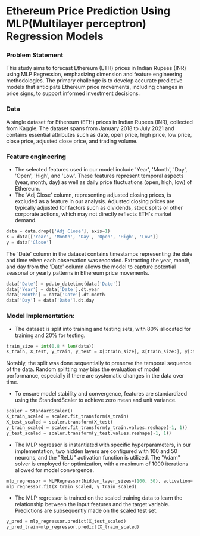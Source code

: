 
# Ethereum Price Prediction Using MLP(Multilayer perceptron) Regression Models



### Problem Statement

This study aims to forecast Ethereum (ETH) prices in Indian Rupees (INR) using MLP 
Regression, emphasizing dimension and feature engineering methodologies. The primary 
challenge is to develop accurate predictive models that anticipate Ethereum price movements, 
including changes in price signs, to support informed investment decisions.

### Data

A single dataset for Ethereum (ETH) prices in Indian Rupees (INR), 
collected from Kaggle. The dataset spans from January 2018 to July 2021 and contains essential 
attributes such as date, open price, high price, low price, close price, adjusted close price, and 
trading volume.

### Feature engineering

- The selected features used in our model include 'Year', 'Month', 'Day', 'Open', 'High', and 'Low'. 
These features represent temporal aspects (year, month, day) as well as daily price fluctuations 
(open, high, low) of Ethereum.
- The 'Adj Close' column, representing adjusted closing prices, is excluded as a feature in our analysis. Adjusted closing prices are typically adjusted for factors such as dividends, stock splits or other corporate actions, which may not directly reflects ETH's market demand.

```python
data = data.drop(['Adj Close'], axis=1)
X = data[['Year', 'Month', 'Day', 'Open', 'High', 'Low']]
y = data['Close']
```

The 'Date' column in the dataset contains timestamps representing the date and time when each 
observation was recorded. Extracting the year, month, and day from the 'Date' column allows 
the model to capture potential seasonal or yearly patterns in Ethereum price movements. 

```python
data['Date'] = pd.to_datetime(data['Date'])
data['Year'] = data['Date'].dt.year
data['Month'] = data['Date'].dt.month
data['Day'] = data['Date'].dt.day

```

### Model Implementation: 
- The dataset is split into training and testing sets, with 80% allocated for training and 20% for testing.
```python
train_size = int(0.8 * len(data))
X_train, X_test, y_train, y_test = X[:train_size], X[train_size:], y[:train_size], y[train_size:]

```
Notably, the split was done sequentially to preserve the temporal sequence of the data. Random splitting may bias the evaluation of model performance, especially if there are systematic changes in the data over time. 

- To ensure model stability and convergence, features are standardized using the StandardScaler to achieve zero mean and unit variance.
```python
scaler = StandardScaler()
X_train_scaled = scaler.fit_transform(X_train)
X_test_scaled = scaler.transform(X_test)
y_train_scaled = scaler.fit_transform(y_train.values.reshape(-1, 1))
y_test_scaled = scaler.transform(y_test.values.reshape(-1, 1))
```

- The MLP regressor is instantiated with specific hyperparameters, in our implementation, two hidden layers are configured with 100 and 50 neurons, and the "ReLU" activation function is utilized. The "Adam" solver is employed for optimization, with a maximum of 1000 iterations allowed for model convergence.
```python
mlp_regressor = MLPRegressor(hidden_layer_sizes=(100, 50), activation='relu', solver='adam', max_iter=1000, random_state=42)
mlp_regressor.fit(X_train_scaled, y_train_scaled)
```
- The MLP regressor is trained on the scaled training data to learn the relationship between the input features and the target variable. Predictions are subsequently made on the scaled test set.
```python
y_pred = mlp_regressor.predict(X_test_scaled)
y_pred_train=mlp_regressor.predict(X_train_scaled)
```
